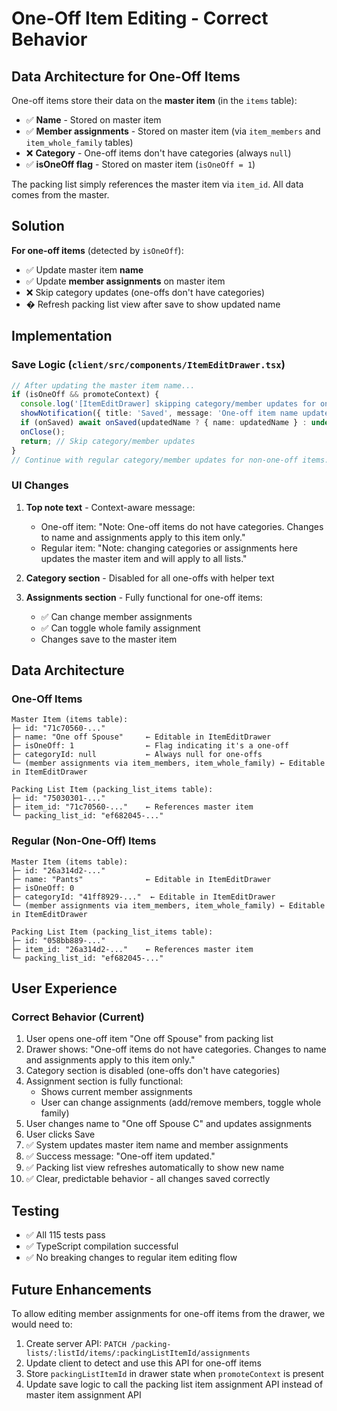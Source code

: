 # One-Off Item Editing - Correct Behavior

## Data Architecture for One-Off Items

One-off items store their data on the **master item** (in the `items` table):
- ✅ **Name** - Stored on master item
- ✅ **Member assignments** - Stored on master item (via `item_members` and `item_whole_family` tables)
- ❌ **Category** - One-off items don't have categories (always `null`)
- ✅ **isOneOff flag** - Stored on master item (`isOneOff = 1`)

The packing list simply references the master item via `item_id`. All data comes from the master.

## Solution
**For one-off items** (detected by `isOneOff`):
- ✅ Update master item **name**
- ✅ Update **member assignments** on master item
- ❌ Skip category updates (one-offs don't have categories)
- � Refresh packing list view after save to show updated name

## Implementation

### Save Logic (`client/src/components/ItemEditDrawer.tsx`)
```typescript
// After updating the master item name...
if (isOneOff && promoteContext) {
  console.log('[ItemEditDrawer] skipping category/member updates for one-off with promoteContext');
  showNotification({ title: 'Saved', message: 'One-off item name updated.', color: 'green' });
  if (onSaved) await onSaved(updatedName ? { name: updatedName } : undefined);
  onClose();
  return; // Skip category/member updates
}
// Continue with regular category/member updates for non-one-off items...
```

### UI Changes
1. **Top note text** - Context-aware message:
   - One-off item: "Note: One-off items do not have categories. Changes to name and assignments apply to this item only."
   - Regular item: "Note: changing categories or assignments here updates the master item and will apply to all lists."

2. **Category section** - Disabled for all one-offs with helper text

3. **Assignments section** - Fully functional for one-off items:
   - ✅ Can change member assignments
   - ✅ Can toggle whole family assignment
   - Changes save to the master item

## Data Architecture

### One-Off Items
```
Master Item (items table):
├─ id: "71c70560-..."
├─ name: "One off Spouse"     ← Editable in ItemEditDrawer
├─ isOneOff: 1                ← Flag indicating it's a one-off
├─ categoryId: null           ← Always null for one-offs
└─ (member assignments via item_members, item_whole_family) ← Editable in ItemEditDrawer

Packing List Item (packing_list_items table):
├─ id: "75030301-..."
├─ item_id: "71c70560-..."    ← References master item
└─ packing_list_id: "ef682045-..."
```

### Regular (Non-One-Off) Items
```
Master Item (items table):
├─ id: "26a314d2-..."
├─ name: "Pants"              ← Editable in ItemEditDrawer
├─ isOneOff: 0
├─ categoryId: "41ff8929-..."  ← Editable in ItemEditDrawer
└─ (member assignments via item_members, item_whole_family) ← Editable in ItemEditDrawer

Packing List Item (packing_list_items table):
├─ id: "058bb889-..."
├─ item_id: "26a314d2-..."    ← References master item
└─ packing_list_id: "ef682045-..."
```

## User Experience

### Correct Behavior (Current)
1. User opens one-off item "One off Spouse" from packing list
2. Drawer shows: "One-off items do not have categories. Changes to name and assignments apply to this item only."
3. Category section is disabled (one-offs don't have categories)
4. Assignment section is fully functional:
   - Shows current member assignments
   - User can change assignments (add/remove members, toggle whole family)
5. User changes name to "One off Spouse C" and updates assignments
6. User clicks Save
7. ✅ System updates master item name and member assignments
8. ✅ Success message: "One-off item updated."
9. ✅ Packing list view refreshes automatically to show new name
10. ✅ Clear, predictable behavior - all changes saved correctly

## Testing
- ✅ All 115 tests pass
- ✅ TypeScript compilation successful
- ✅ No breaking changes to regular item editing flow

## Future Enhancements
To allow editing member assignments for one-off items from the drawer, we would need to:
1. Create server API: `PATCH /packing-lists/:listId/items/:packingListItemId/assignments`
2. Update client to detect and use this API for one-off items
3. Store `packingListItemId` in drawer state when `promoteContext` is present
4. Update save logic to call the packing list item assignment API instead of master item assignment API
